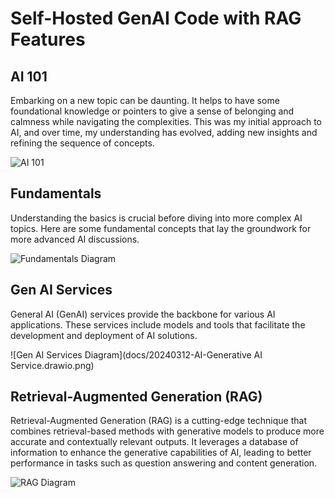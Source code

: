 # Self-Hosted GenAI Code with RAG Features

## AI 101

Embarking on a new topic can be daunting. It helps to have some foundational knowledge or pointers to give a sense of belonging and calmness while navigating the complexities. This was my initial approach to AI, and over time, my understanding has evolved, adding new insights and refining the sequence of concepts.

![AI 101](docs/20240312-AI-101.drawio.png)


## Fundamentals

Understanding the basics is crucial before diving into more complex AI topics. Here are some fundamental concepts that lay the groundwork for more advanced AI discussions.

![Fundamentals Diagram](docs/20240312-AI-Fundementals.drawio.png)

## Gen AI Services

General AI (GenAI) services provide the backbone for various AI applications. These services include models and tools that facilitate the development and deployment of AI solutions.

![Gen AI Services Diagram](docs/20240312-AI-Generative AI Service.drawio.png)

## Retrieval-Augmented Generation (RAG)

Retrieval-Augmented Generation (RAG) is a cutting-edge technique that combines retrieval-based methods with generative models to produce more accurate and contextually relevant outputs. It leverages a database of information to enhance the generative capabilities of AI, leading to better performance in tasks such as question answering and content generation.

![RAG Diagram](docs/20240312-AI-RAG.drawio.png)

